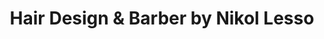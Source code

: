 ---
title: "Hair Design & Barber by Nikol Lesso"
url: /muehldorf-am-inn/hair-design-und-barber-by-nikol-lesso/
shop: Friseur
---